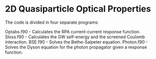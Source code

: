 # 2D Quasiparticle Optical Properties

The code is divided in four separate programs:

Optabs.f90 - Calculates the RPA current-current response function.
Sloss.f90 - Calculates the GW self-energy and the screened Coulomb interaction.
BSE.f90 - Solves the Bethe-Salpeter equation.
Photon.f90 - Solves the Dyson equation for the photon propagator given a response function.
